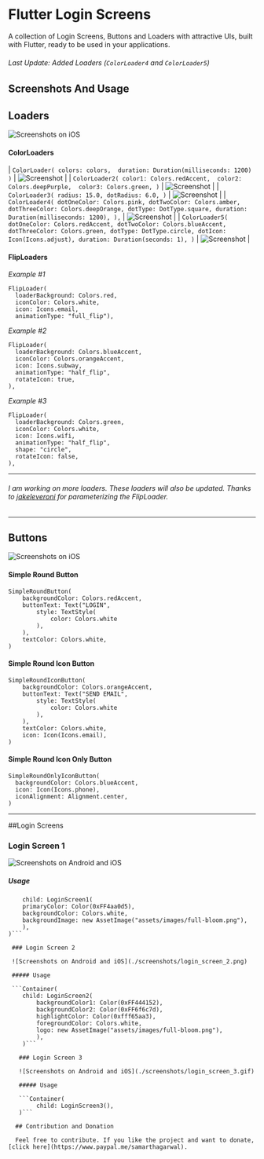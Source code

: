 # Flutter Login Screens

A collection of Login Screens, Buttons and Loaders with attractive UIs, built with Flutter, ready to be used in your applications.

###### Last Update: Added Loaders (`ColorLoader4` and `ColorLoader5`)

## Screenshots And Usage

## Loaders

![Screenshots on iOS](./screenshots/loaders.gif)

#### ColorLoaders

| ```ColorLoader(
        colors: colors, 
        duration: Duration(milliseconds: 1200)
    )``` | ![Screenshot](./screenshots/color_loader.gif) |
| ```ColorLoader2(
        color1: Colors.redAccent, 
        color2: Colors.deepPurple, 
        color3: Colors.green,
    )``` | ![Screenshot](./screenshots/color_loader_2.gif) |
| ```ColorLoader3(
      radius: 15.0,
      dotRadius: 6.0,
    )``` | ![Screenshot](./screenshots/color_loader_3.gif) |
| ```ColorLoader4(
        dotOneColor: Colors.pink,
        dotTwoColor: Colors.amber,
        dotThreeColor: Colors.deepOrange,
        dotType: DotType.square,
        duration: Duration(milliseconds: 1200),
      ),``` | ![Screenshot](./screenshots/color_loader_4.gif) |
| ```ColorLoader5(
        dotOneColor: Colors.redAccent,
        dotTwoColor: Colors.blueAccent,
        dotThreeColor: Colors.green,
        dotType: DotType.circle,
        dotIcon: Icon(Icons.adjust),
        duration: Duration(seconds: 1),
    )``` | ![Screenshot](./screenshots/color_loader_5.gif) |

#### FlipLoaders
_Example #1_
```
FlipLoader(
  loaderBackground: Colors.red,
  iconColor: Colors.white,
  icon: Icons.email,
  animationType: "full_flip"),
```
_Example #2_
```
FlipLoader(
  loaderBackground: Colors.blueAccent,
  iconColor: Colors.orangeAccent,
  icon: Icons.subway,
  animationType: "half_flip",
  rotateIcon: true,
),
```
_Example #3_
```
FlipLoader(
  loaderBackground: Colors.green,
  iconColor: Colors.white,
  icon: Icons.wifi,
  animationType: "half_flip",
  shape: "circle",
  rotateIcon: false,
),
```
___
###### I am working on more loaders. These loaders will also be updated. Thanks to [jakeleveroni](https://github.com/jakeleveroni) for parameterizing the FlipLoader. 
___

## Buttons

![Screenshots on iOS](./screenshots/buttons1.png)


#### Simple Round Button

```
SimpleRoundButton(
    backgroundColor: Colors.redAccent,
    buttonText: Text("LOGIN", 
        style: TextStyle(
            color: Colors.white
        ),
    ),
    textColor: Colors.white,
)
```

#### Simple Round Icon Button 

```
SimpleRoundIconButton(
    backgroundColor: Colors.orangeAccent,
    buttonText: Text("SEND EMAIL", 
        style: TextStyle(
            color: Colors.white
        ),
    ),        
    textColor: Colors.white,
    icon: Icon(Icons.email),
)
```

#### Simple Round Icon Only Button 
```
SimpleRoundOnlyIconButton(
  backgroundColor: Colors.blueAccent,
  icon: Icon(Icons.phone),
  iconAlignment: Alignment.center,
)
```
___
##Login Screens

### Login Screen 1

![Screenshots on Android and iOS](./screenshots/login_screen_1.png)

##### Usage

```Container(
	child: LoginScreen1(
	primaryColor: Color(0xFF4aa0d5),
	backgroundColor: Colors.white,
	backgroundImage: new AssetImage("assets/images/full-bloom.png"),
    ),
)```

 ### Login Screen 2

 ![Screenshots on Android and iOS](./screenshots/login_screen_2.png)

 ##### Usage

 ```Container(
 	child: LoginScreen2(
        backgroundColor1: Color(0xFF444152),
        backgroundColor2: Color(0xFF6f6c7d),
        highlightColor: Color(0xfff65aa3),
        foregroundColor: Colors.white,
        logo: new AssetImage("assets/images/full-bloom.png"),
        ),
    )```

   ### Login Screen 3

   ![Screenshots on Android and iOS](./screenshots/login_screen_3.gif)

   ##### Usage

   ```Container(
   		child: LoginScreen3(),
   )```

  ## Contribution and Donation

  Feel free to contribute. If you like the project and want to donate, [click here](https://www.paypal.me/samarthagarwal).

